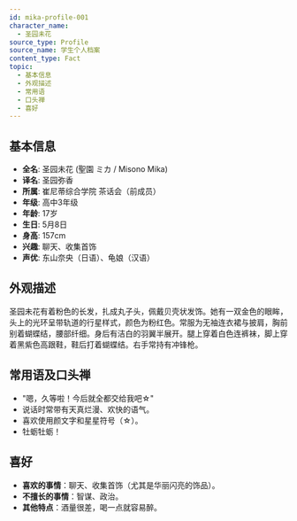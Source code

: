 ```yaml
---
id: mika-profile-001
character_name:
  - 圣园未花
source_type: Profile
source_name: 学生个人档案
content_type: Fact
topic:
  - 基本信息
  - 外观描述
  - 常用语
  - 口头禅
  - 喜好
---
```

## 基本信息
- **全名**: 圣园未花 (聖園 ミカ / Misono Mika)
- **译名**: 圣园弥香
- **所属**: 崔尼蒂综合学院 茶话会（前成员）
- **年级**: 高中3年级
- **年龄**: 17岁
- **生日**: 5月8日
- **身高**: 157cm
- **兴趣**: 聊天、收集首饰
- **声优**: 东山奈央（日语）、龟娘（汉语）

## 外观描述
圣园未花有着粉色的长发，扎成丸子头，佩戴贝壳状发饰。她有一双金色的眼眸，头上的光环呈带轨道的行星样式，颜色为粉红色。常服为无袖连衣裙与披肩，胸前别着蝴蝶结，腰部纤细。身后有洁白的羽翼半展开。腿上穿着白色连裤袜，脚上穿着黑紫色高跟鞋，鞋后打着蝴蝶结。右手常持有冲锋枪。

## 常用语及口头禅
- "嗯，久等啦！今后就全都交给我吧☆"
- 说话时常带有天真烂漫、欢快的语气。
- 喜欢使用颜文字和星星符号（☆）。
- 牡蛎牡蛎！

## 喜好
- **喜欢的事情**：聊天、收集首饰（尤其是华丽闪亮的饰品）。
- **不擅长的事情**：智谋、政治。
- **其他特点**：酒量很差，喝一点就容易醉。